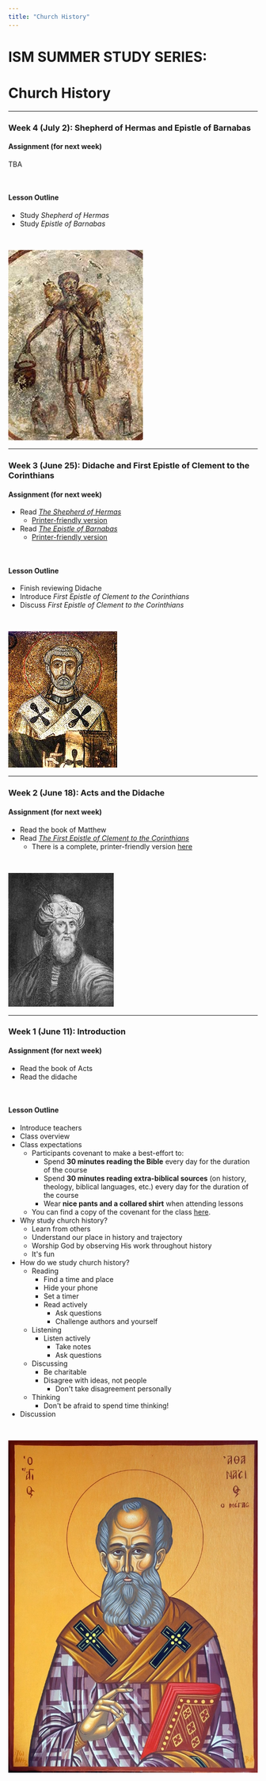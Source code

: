 ```yaml
---
title: "Church History"
---
```


# ISM SUMMER STUDY SERIES:
# Church History

<hr>

### **Week 4 (July 2):** Shepherd of Hermas and Epistle of Barnabas

#### Assignment (for next week)

TBA

<br>

#### Lesson Outline

- Study *Shepherd of Hermas*
- Study *Epistle of Barnabas*

<br>

![Painting representing the Good Shepherd](../../images/hermas.jpg)

<hr>

### **Week 3 (June 25):** Didache and First Epistle of Clement to the Corinthians

#### Assignment (for next week)

- Read [*The Shepherd of Hermas*](https://www.ccel.org/ccel/schaff/anf02.ii.html)
	- [Printer-friendly version](https://en.wikisource.org/wiki/Ante-Nicene_Fathers/Volume_II/The_Pastor_of_Hermas)
- Read [*The Epistle of Barnabas*](https://www.ccel.org/ccel/schaff/anf01.vi.html)
	- [Printer-friendly version](https://en.wikisource.org/wiki/Ante-Nicene_Fathers/Volume_I/The_Epistle_of_Barnabas)

<br>

#### Lesson Outline

- Finish reviewing Didache
- Introduce *First Epistle of Clement to the Corinthians*
- Discuss *First Epistle of Clement to the Corinthians*

<br>

![Clement of Rome](../../images/clement-rome.jpg)

<hr>

### **Week 2 (June 18):** Acts and the Didache

#### Assignment (for next week)

- Read the book of Matthew
- Read [*The First Epistle of Clement to the Corinthians*](https://www.ccel.org/ccel/schaff/anf01.ii.ii.html)
	- There is a complete, printer-friendly version [here](https://en.wikisource.org/wiki/Ante-Nicene_Fathers/Volume_I/First_Epistle_to_the_Corinthians)

<br>

![Josephus](../../images/josephus.jpg)

<hr>

### **Week 1 (June 11):** Introduction

#### Assignment (for next week)

- Read the book of Acts
- Read the didache

<br>

#### Lesson Outline

- Introduce teachers
- Class overview
- Class expectations
	- Participants covenant to make a best-effort to:
		- Spend **30 minutes reading the Bible** every day for the duration of the course
		- Spend **30 minutes reading extra-biblical sources** (on history, theology, biblical languages, etc.) every day for the duration of the course
		- Wear **nice pants and a collared shirt** when attending lessons
	- You can find a copy of the covenant for the class [here](covenant).
- Why study church history?
	- Learn from others
	- Understand our place in history and trajectory
	- Worship God by observing His work throughout history
	- It's fun
- How do we study church history?
	- Reading
		- Find a time and place
		- Hide your phone
		- Set a timer
		- Read actively
			- Ask questions
			- Challenge authors and yourself
	- Listening
		- Listen actively
			- Take notes
			- Ask questions
	- Discussing
		- Be charitable
		- Disagree with ideas, not people
			- Don't take disagreement personally
	- Thinking
		- Don't be afraid to spend time thinking!
- Discussion

<br>

![Athanasius](../../images/athanasius.jpeg)
